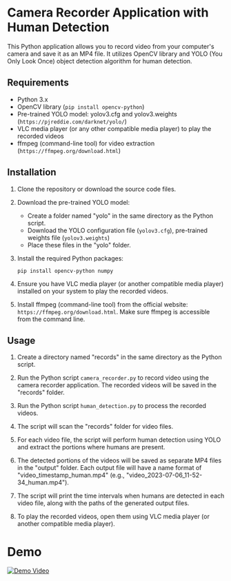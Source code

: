 # Camera Recorder Application with Human Detection

This Python application allows you to record video from your computer's camera and save it as an MP4 file. It utilizes OpenCV library and YOLO (You Only Look Once) object detection algorithm for human detection.

## Requirements

- Python 3.x
- OpenCV library (`pip install opencv-python`)
- Pre-trained YOLO model: yolov3.cfg and yolov3.weights (`https://pjreddie.com/darknet/yolo/`)
- VLC media player (or any other compatible media player) to play the recorded videos
- ffmpeg (command-line tool) for video extraction (`https://ffmpeg.org/download.html`)

## Installation

1. Clone the repository or download the source code files.

2. Download the pre-trained YOLO model:
   - Create a folder named "yolo" in the same directory as the Python script.
   - Download the YOLO configuration file (`yolov3.cfg`), pre-trained weights file (`yolov3.weights`)
   - Place these files in the "yolo" folder.

3. Install the required Python packages:
   ```
   pip install opencv-python numpy
   ```

4. Ensure you have VLC media player (or another compatible media player) installed on your system to play the recorded videos.

5. Install ffmpeg (command-line tool) from the official website: `https://ffmpeg.org/download.html`. Make sure ffmpeg is accessible from the command line.

## Usage

1. Create a directory named "records" in the same directory as the Python script.

2. Run the Python script `camera_recorder.py` to record video using the camera recorder application. The recorded videos will be saved in the "records" folder.

3. Run the Python script `human_detection.py` to process the recorded videos.

4. The script will scan the "records" folder for video files.

5. For each video file, the script will perform human detection using YOLO and extract the portions where humans are present.

6. The detected portions of the videos will be saved as separate MP4 files in the "output" folder. Each output file will have a name format of "video_timestamp_human.mp4" (e.g., "video_2023-07-06_11-52-34_human.mp4").

7. The script will print the time intervals when humans are detected in each video file, along with the paths of the generated output files.

8. To play the recorded videos, open them using VLC media player (or another compatible media player).

# Demo
[![Demo Video](http://i3.ytimg.com/vi/kRqsAjyVNQQ/hqdefault.jpg)](https://youtu.be/kRqsAjyVNQQ)
